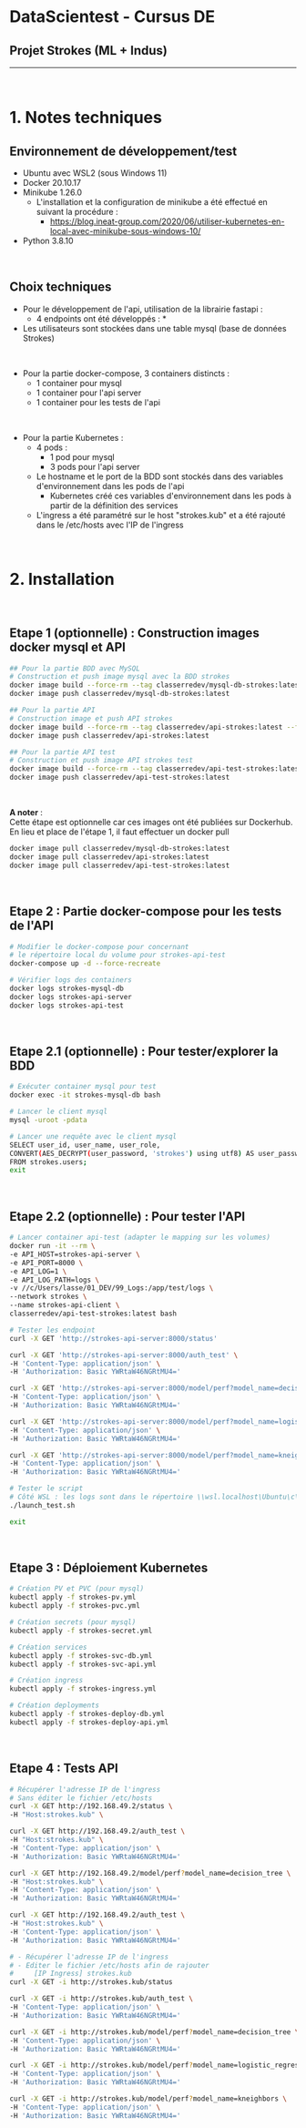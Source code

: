 DataScientest - Cursus DE
========
Projet Strokes (ML + Indus)
--------
- - - -

<br>

# 1. Notes techniques

## Environnement de développement/test
* Ubuntu avec WSL2 (sous Windows 11)
* Docker 20.10.17
* Minikube 1.26.0
  *  L'installation et la configuration de minikube a été effectué en suivant la procédure :
     *  https://blog.ineat-group.com/2020/06/utiliser-kubernetes-en-local-avec-minikube-sous-windows-10/
* Python 3.8.10 

<br>

## Choix techniques
* Pour le développement de l'api, utilisation de la librairie fastapi :
  * 4 endpoints ont été développés :
    * 
* Les utilisateurs sont stockées dans une table mysql (base de données Strokes) 

<br>

* Pour la partie docker-compose, 3 containers distincts :
  * 1 container pour mysql
  * 1 container pour l'api server
  * 1 container pour les tests de l'api

<br>

* Pour la partie Kubernetes :
  * 4 pods :
    * 1 pod pour mysql
    * 3 pods pour l'api server
  * Le hostname et le port de la BDD sont stockés dans des variables d'environnement dans les pods de l'api
    * Kubernetes créé ces variables d'environnement dans les pods à partir de la définition des services
  * L'ingress a été paramétré sur le host "strokes.kub" et a été rajouté dans le /etc/hosts avec l'IP de l'ingress
    
<br>

# 2. Installation

<br>

## Etape 1 (optionnelle) : Construction images docker mysql et API
```sh
## Pour la partie BDD avec MySQL
# Construction et push image mysql avec la BDD strokes
docker image build --force-rm --tag classerredev/mysql-db-strokes:latest --file dockerfile-db .
docker image push classerredev/mysql-db-strokes:latest

## Pour la partie API
# Construction image et push API strokes
docker image build --force-rm --tag classerredev/api-strokes:latest --file dockerfile-api .
docker image push classerredev/api-strokes:latest

## Pour la partie API test
# Construction et push image API strokes test
docker image build --force-rm --tag classerredev/api-test-strokes:latest --file dockerfile-api-test .
docker image push classerredev/api-test-strokes:latest
```

<br>

__A noter__ :<br>
Cette étape est optionnelle car ces images ont été publiées sur Dockerhub.<br>
En lieu et place de l'étape 1, il faut effectuer un docker pull
```sh
docker image pull classerredev/mysql-db-strokes:latest
docker image pull classerredev/api-strokes:latest
docker image pull classerredev/api-test-strokes:latest
```

<br>

## Etape 2 : Partie docker-compose pour les tests de l'API
```sh
# Modifier le docker-compose pour concernant 
# le répertoire local du volume pour strokes-api-test
docker-compose up -d --force-recreate

# Vérifier logs des containers
docker logs strokes-mysql-db
docker logs strokes-api-server
docker logs strokes-api-test
```

<br>

## Etape 2.1 (optionnelle) : Pour tester/explorer la BDD
```sh
# Exécuter container mysql pour test
docker exec -it strokes-mysql-db bash

# Lancer le client mysql
mysql -uroot -pdata

# Lancer une requête avec le client mysql
SELECT user_id, user_name, user_role, 
CONVERT(AES_DECRYPT(user_password, 'strokes') using utf8) AS user_password
FROM strokes.users;
exit
```

<br>

## Etape 2.2 (optionnelle) : Pour tester l'API
```sh
# Lancer container api-test (adapter le mapping sur les volumes)
docker run -it --rm \
-e API_HOST=strokes-api-server \
-e API_PORT=8000 \
-e API_LOG=1 \
-e API_LOG_PATH=logs \
-v //c/Users/lasse/01_DEV/99_Logs:/app/test/logs \
--network strokes \
--name strokes-api-client \
classerredev/api-test-strokes:latest bash

# Tester les endpoint
curl -X GET 'http://strokes-api-server:8000/status'

curl -X GET 'http://strokes-api-server:8000/auth_test' \
-H 'Content-Type: application/json' \
-H 'Authorization: Basic YWRtaW46NGRtMU4='

curl -X GET 'http://strokes-api-server:8000/model/perf?model_name=decision_tree' \
-H 'Content-Type: application/json' \
-H 'Authorization: Basic YWRtaW46NGRtMU4='

curl -X GET 'http://strokes-api-server:8000/model/perf?model_name=logistic_regression' \
-H 'Content-Type: application/json' \
-H 'Authorization: Basic YWRtaW46NGRtMU4='

curl -X GET 'http://strokes-api-server:8000/model/perf?model_name=kneighbors' \
-H 'Content-Type: application/json' \
-H 'Authorization: Basic YWRtaW46NGRtMU4='

# Tester le script
# Côté WSL : les logs sont dans le répertoire \\wsl.localhost\Ubuntu\c\Users\lasse\99_TMP\log
./launch_test.sh

exit
```

<br>

## Etape 3 : Déploiement Kubernetes
```sh
# Création PV et PVC (pour mysql)
kubectl apply -f strokes-pv.yml
kubectl apply -f strokes-pvc.yml

# Création secrets (pour mysql)
kubectl apply -f strokes-secret.yml

# Création services
kubectl apply -f strokes-svc-db.yml
kubectl apply -f strokes-svc-api.yml

# Création ingress
kubectl apply -f strokes-ingress.yml

# Création deployments
kubectl apply -f strokes-deploy-db.yml
kubectl apply -f strokes-deploy-api.yml
```

<br>

## Etape 4 : Tests API
```sh
# Récupérer l'adresse IP de l'ingress
# Sans éditer le fichier /etc/hosts
curl -X GET http://192.168.49.2/status \
-H "Host:strokes.kub" \

curl -X GET http://192.168.49.2/auth_test \
-H "Host:strokes.kub" \
-H 'Content-Type: application/json' \
-H 'Authorization: Basic YWRtaW46NGRtMU4='

curl -X GET http://192.168.49.2/model/perf?model_name=decision_tree \
-H "Host:strokes.kub" \
-H 'Content-Type: application/json' \
-H 'Authorization: Basic YWRtaW46NGRtMU4='

curl -X GET http://192.168.49.2/auth_test \
-H "Host:strokes.kub" \
-H 'Content-Type: application/json' \
-H 'Authorization: Basic YWRtaW46NGRtMU4='

# - Récupérer l'adresse IP de l'ingress
# - Editer le fichier /etc/hosts afin de rajouter
#     [IP Ingress] strokes.kub
curl -X GET -i http://strokes.kub/status

curl -X GET -i http://strokes.kub/auth_test \
-H 'Content-Type: application/json' \
-H 'Authorization: Basic YWRtaW46NGRtMU4='

curl -X GET -i http://strokes.kub/model/perf?model_name=decision_tree \
-H 'Content-Type: application/json' \
-H 'Authorization: Basic YWRtaW46NGRtMU4='

curl -X GET -i http://strokes.kub/model/perf?model_name=logistic_regression \
-H 'Content-Type: application/json' \
-H 'Authorization: Basic YWRtaW46NGRtMU4='

curl -X GET -i http://strokes.kub/model/perf?model_name=kneighbors \
-H 'Content-Type: application/json' \
-H 'Authorization: Basic YWRtaW46NGRtMU4='
```